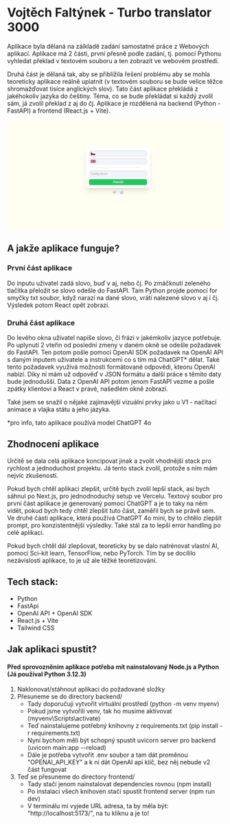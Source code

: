 # Vojtěch Faltýnek - Turbo translator 3000
Aplikace byla dělaná na záíkladě zadání samostatné práce z Webových aplikací. Aplikace má 2 části, první přesně podle zadání, tj. pomocí Pythonu vyhledat překlad v textovém souboru a ten zobrazit ve webovém prostředí. 

Druhá část je dělaná tak, aby se přiblížila řešení problému aby se mohla teoreticky aplikace reálně uplatnit (v textovém souboru se bude velice těžce shromažďovat tisíce anglických slov). Tato část aplikace překládá z jakéhokoliv jazyka do češtiny. Téma, co se bude překládat si každý zvolil sám, já zvolil překlad z aj do čj. Aplikace je rozdělená na backend (Python - FastAPI) a frontend (React.js + Vite).

![Screenshot aplikace](app-schreenshot-v1.png)

## A jakže aplikace funguje?
### První část aplikace
Do inputu uživatel zadá slovo, buď v aj, nebo čj. Po zmáčknutí zeleného tlačítka přeložit se slovo odešle do FastAPI. Tam Python projde pomocí for smyčky txt soubor, když narazí na dané slovo, vrátí nalezené slovo v aj i čj. Výsledek potom React opět zobrazí.
### Druhá část aplikace
Do levého okna uživatel napíše slovo, či frázi v jakémkoliv jazyce potřebuje. Po uplynutí 2 vteřin od poslední zmeny v daném okně se odešle požadavek do FastAPI. Ten potom pošle pomocí OpenAI SDK požadavek na OpenAI API s daným inputem uživatele a instrukcemi co s tím má ChatGPT* dělat. Také tento požadavek využívá možnosti formátované odpovědi, kteoru OpenAI nabízí. Díky ní mám už odpověď v JSON formátu a další práce s těmito daty bude jednodušší. Data z OpenAI API potom jenom FastAPI vezme a pošle zpátky klientovi a React v pravé, našedlém okně zobrazí. 

Také jsem se snažil o nějaké zajímavější vizuální prvky jako u V1 - načítací animace a vlajka státu a jeho jazyka. 

*pro info, tato aplikace používá model ChatGPT 4o

## Zhodnocení aplikace
Určitě se dala celá aplikace koncipovat jinak a zvolit vhodnější stack pro rychlost a jednoduchost projektu. Já tento stack zvolil, protože s ním mám nejvíc zkušeností. 

Pokud bych chtěl aplikaci zlepšit, určitě bych zvolil lepší stack, asi bych sáhnul po Next.js, pro jednodnoduchý setup ve Vercelu. Textový soubor pro první část aplikace je generovaný pomocí ChatGPT a je to taky na něm vidět, pokud bych tedy chtěl zlepšit tuto část, zaměřil bych se právě sem. Ve druhé části aplikace, která používá ChatGPT 4o mini, by to chtělo zlepšit prompt, pro konzistentnější výsledky. Také stál za to lepší error handling po celé aplikaci.

Pokud bych chtěl dál zlepšovat, teoreticky by se dalo natrénovat vlastní AI, pomocí  Sci-kit learn, TensorFlow, nebo PyTorch. Tím by se docílilo nezávislosti aplikace, to je už ale těžké teoretizování.

## Tech stack:
* Python
* FastApi
* OpenAI API + OpenAI SDK
* React.js + Vite
* Tailwind CSS

## Jak aplikaci spustit?
#### Před sprovozněním aplikace potřeba mít nainstalovaný Node.js a Python (Já používal Python 3.12.3)

1. Naklonovat/stáhnout aplikaci do požadované složky
2. Přesuneme se do directory backend/
    - Tady doporučuji vytvořit virtuální prostředí (python -m venv myenv)
    - Pokud jsme vytvořili venv, tak ho musíme aktivovat (myvenv\Scripts\activate)
    - Teď nainstalujeme potřebný knihovny z requirements.txt (pip install -r requirements.txt)
    - Nyní bychom měli být schopný spustit uvicorn server pro backend (uvicorn main:app --reload)
    - Dále je potřeba vytvořit .env soubor a tam dát proměnou "OPENAI_API_KEY" a k ní dát OpenAI api klíč, bez něj nebude v2 část fungovat
3. Teď se přesuneme do directory frontend/
    - Tady stačí jenom nainstalovat dependencies rovnou (npm install)
    - Po instalaci všech knihoven stačí spustit frontend server (npm run dev)
    - V terminálu mi vyjede URL adresa, ta by měla být: "http://localhost:5173/", na tu kliknu a je to!